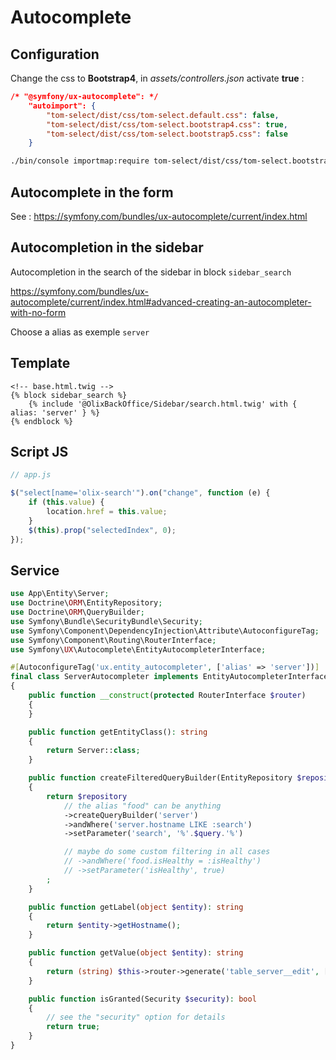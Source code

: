 # Autocomplete

## Configuration

Change the css to **Bootstrap4**, in *assets/controllers.json* activate **true** :

~~~ json
/* "@symfony/ux-autocomplete": */
    "autoimport": {
        "tom-select/dist/css/tom-select.default.css": false,
        "tom-select/dist/css/tom-select.bootstrap4.css": true,
        "tom-select/dist/css/tom-select.bootstrap5.css": false
    }
~~~

~~~ bash
./bin/console importmap:require tom-select/dist/css/tom-select.bootstrap4.css
~~~


## Autocomplete in the form

See : https://symfony.com/bundles/ux-autocomplete/current/index.html


## Autocompletion in the sidebar

Autocompletion in the search of the sidebar in block `sidebar_search`

https://symfony.com/bundles/ux-autocomplete/current/index.html#advanced-creating-an-autocompleter-with-no-form

Choose a alias as exemple `server`

## Template

~~~ twig
<!-- base.html.twig -->
{% block sidebar_search %}
    {% include '@OlixBackOffice/Sidebar/search.html.twig' with { alias: 'server' } %}
{% endblock %}
~~~

## Script JS

~~~ javascript
// app.js

$("select[name='olix-search'").on("change", function (e) {
    if (this.value) {
        location.href = this.value;
    }
    $(this).prop("selectedIndex", 0);
});
~~~

## Service

~~~ php
use App\Entity\Server;
use Doctrine\ORM\EntityRepository;
use Doctrine\ORM\QueryBuilder;
use Symfony\Bundle\SecurityBundle\Security;
use Symfony\Component\DependencyInjection\Attribute\AutoconfigureTag;
use Symfony\Component\Routing\RouterInterface;
use Symfony\UX\Autocomplete\EntityAutocompleterInterface;

#[AutoconfigureTag('ux.entity_autocompleter', ['alias' => 'server'])]
final class ServerAutocompleter implements EntityAutocompleterInterface
{
    public function __construct(protected RouterInterface $router)
    {
    }

    public function getEntityClass(): string
    {
        return Server::class;
    }

    public function createFilteredQueryBuilder(EntityRepository $repository, string $query): QueryBuilder
    {
        return $repository
            // the alias "food" can be anything
            ->createQueryBuilder('server')
            ->andWhere('server.hostname LIKE :search')
            ->setParameter('search', '%'.$query.'%')

            // maybe do some custom filtering in all cases
            // ->andWhere('food.isHealthy = :isHealthy')
            // ->setParameter('isHealthy', true)
        ;
    }

    public function getLabel(object $entity): string
    {
        return $entity->getHostname();
    }

    public function getValue(object $entity): string
    {
        return (string) $this->router->generate('table_server__edit', ['id' => $entity->getId()]);
    }

    public function isGranted(Security $security): bool
    {
        // see the "security" option for details
        return true;
    }
}
~~~
